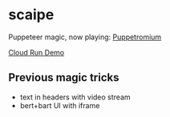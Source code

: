# scaipe

Puppeteer magic, now playing: [Puppetromium](https://github.com/00000o1/puppetromium)

[Cloud Run Demo](https://scaipe-n325xsyjoq-uc.a.run.app/)

## Previous magic tricks

* text in headers with video stream
* bert+bart UI with iframe
